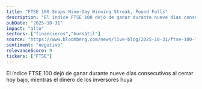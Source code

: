 ```yaml
---
title: "FTSE 100 Snaps Nine-Day Winning Streak, Pound Falls"
description: "El índice FTSE 100 dejó de ganar durante nueve días consecutivos al cerrar hoy bajo, mientras el dinero de los inversores huye debido a un nervioso apretón de dientes en los mercados internacionales."
pubDate: "2025-10-31"
impact: "alto"
sectors: ["financieros","bursátil"]
source: "https://www.bloomberg.com/news/live-blog/2025-10-31/ftse-100-live-pound-trump-tariffs-oil-gold-prices-usd-what-s-moving-uk-markets-right-now-markets-today-mhehxv6g"
sentiment: "negativo"
relevanceScore: 9
tickers: ["FTSE"]
---
```


El índice FTSE 100 dejó de ganar durante nueve días consecutivos al cerrar hoy bajo, mientras el dinero de los inversores huya
